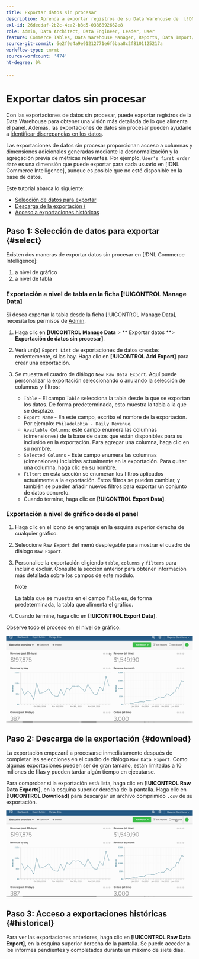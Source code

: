 ```yaml
---
title: Exportar datos sin procesar
description: Aprenda a exportar registros de su Data Warehouse de  [!DNL Commerce Intelligence] para obtener una vista más detallada de lo que alimenta su tablero.
exl-id: 26decdaf-2b2c-4ca2-b3d5-0386892662e8
role: Admin, Data Architect, Data Engineer, Leader, User
feature: Commerce Tables, Data Warehouse Manager, Reports, Data Import/Export
source-git-commit: 6e2f9e4a9e91212771e6f6baa8c2f8101125217a
workflow-type: tm+mt
source-wordcount: '474'
ht-degree: 0%

---
```


# Exportar datos sin procesar

Con las exportaciones de datos sin procesar, puede exportar registros de la Data Warehouse para obtener una visión más detallada de lo que alimenta el panel. Además, las exportaciones de datos sin procesar pueden ayudarle a [identificar discrepancias en los datos](https://experienceleague.adobe.com/docs/commerce-knowledge-base/kb/troubleshooting/miscellaneous/using-data-exports-to-pinpoint-discrepancies.html).

Las exportaciones de datos sin procesar proporcionan acceso a columnas y dimensiones adicionales generadas mediante la desnormalización y la agregación previa de métricas relevantes. Por ejemplo, `User's first order date` es una dimensión que puede exportar para cada usuario en [!DNL Commerce Intelligence], aunque es posible que no esté disponible en la base de datos.

Este tutorial abarca lo siguiente:

* [Selección de datos para exportar](#select)
* [Descarga de la exportación (](#download)
* [Acceso a exportaciones históricas](#historical)

## Paso 1: Selección de datos para exportar {#select}

Existen dos maneras de exportar datos sin procesar en [!DNL Commerce Intelligence]:

1. a nivel de gráfico
1. a nivel de tabla

### Exportación a nivel de tabla en la ficha [!UICONTROL Manage Data]

Si desea exportar la tabla desde la ficha [!UICONTROL Manage Data], necesita los permisos de [Admin](../administrator/user-management/user-management.md).

1. Haga clic en **[!UICONTROL Manage Data** > ** Exportar datos **> **Exportación de datos sin procesar]**.
1. Verá un(a) `Export List` de exportaciones de datos creadas recientemente, si las hay. Haga clic en **[!UICONTROL Add Export]** para crear una exportación.
1. Se muestra el cuadro de diálogo `New Raw Data Export`. Aquí puede personalizar la exportación seleccionando o anulando la selección de columnas y filtros:

   * `Table` - El campo `Table` selecciona la tabla desde la que se exportan los datos. De forma predeterminada, esto muestra la tabla a la que se desplazó.
   * `Export Name` - En este campo, escriba el nombre de la exportación. Por ejemplo: `Philadelphia - Daily Revenue`.
   * `Available Columns`: este campo enumera las columnas (dimensiones) de la base de datos que están disponibles para su inclusión en la exportación. Para agregar una columna, haga clic en su nombre.
   * `Selected Columns` - Este campo enumera las columnas (dimensiones) incluidas actualmente en la exportación. Para quitar una columna, haga clic en su nombre.
   * `Filter`: en esta sección se enumeran los filtros aplicados actualmente a la exportación. Estos filtros se pueden cambiar, y también se pueden añadir nuevos filtros para exportar un conjunto de datos concreto.
   * Cuando termine, haga clic en **[!UICONTROL Export Data]**.

### Exportación a nivel de gráfico desde el panel

1. Haga clic en el icono de engranaje en la esquina superior derecha de cualquier gráfico.

1. Seleccione `Raw Export` del menú desplegable para mostrar el cuadro de diálogo `Raw Export`.

1. Personalice la exportación eligiendo `table`, `columns` y `filters` para incluir o excluir. Consulte la sección anterior para obtener información más detallada sobre los campos de este módulo.

   >[!NOTE]
   >
   >La tabla que se muestra en el campo `Table` es, de forma predeterminada, la tabla que alimenta el gráfico.

1. Cuando termine, haga clic en **[!UICONTROL Export Data]**.

Observe todo el proceso en el nivel de gráfico.

![](../assets/Chart-level_export.gif)

## Paso 2: Descarga de la exportación {#download}

La exportación empezará a procesarse inmediatamente después de completar las selecciones en el cuadro de diálogo `Raw Data Export`. Como algunas exportaciones pueden ser de gran tamaño, están limitadas a 10 millones de filas y pueden tardar algún tiempo en ejecutarse.

Para comprobar si la exportación está lista, haga clic en **[!UICONTROL Raw Data Exports]**, en la esquina superior derecha de la pantalla. Haga clic en **[!UICONTROL Download]** para descargar un archivo comprimido `.csv` de su exportación.

![](../assets/Downloading_export.gif)

## Paso 3: Acceso a exportaciones históricas {#historical}

Para ver las exportaciones anteriores, haga clic en **[!UICONTROL Raw Data Export]**, en la esquina superior derecha de la pantalla. Se puede acceder a los informes pendientes y completados durante un máximo de siete días.
